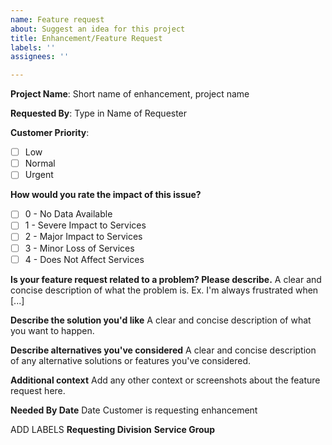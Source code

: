 ```yaml
---
name: Feature request
about: Suggest an idea for this project
title: Enhancement/Feature Request
labels: ''
assignees: ''

---
```


**Project Name**: Short name of enhancement, project name

**Requested By**: Type in Name of Requester

**Customer Priority**: 
- [ ] Low
- [ ] Normal
- [ ] Urgent

**How would you rate the impact of this issue?**
- [ ] 0 - No Data Available 
- [ ] 1 - Severe Impact to Services
- [ ] 2 - Major Impact to Services
- [ ] 3 - Minor Loss of Services
- [ ] 4 - Does Not Affect Services

**Is your feature request related to a problem? Please describe.**
A clear and concise description of what the problem is. Ex. I'm always frustrated when [...]

**Describe the solution you'd like**
A clear and concise description of what you want to happen.

**Describe alternatives you've considered**
A clear and concise description of any alternative solutions or features you've considered.

**Additional context**
Add any other context or screenshots about the feature request here.

**Needed By Date**
Date Customer is requesting enhancement

ADD LABELS
**Requesting Division** 
**Service Group**
